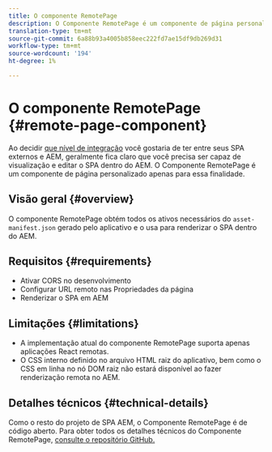 ```yaml
---
title: O componente RemotePage
description: O Componente RemotePage é um componente de página personalizado para editar o React SPA remoto no AEM.
translation-type: tm+mt
source-git-commit: 6a88b93a4005b858eec222fd7ae15df9db269d31
workflow-type: tm+mt
source-wordcount: '194'
ht-degree: 1%

---
```


# O componente RemotePage {#remote-page-component}

Ao decidir [que nível de integração](/help/implementing/developing/headful-headless.md) você gostaria de ter entre seus SPA externos e AEM, geralmente fica claro que você precisa ser capaz de visualização e editar o SPA dentro do AEM. O Componente RemotePage é um componente de página personalizado apenas para essa finalidade.

## Visão geral {#overview}

O componente RemotePage obtém todos os ativos necessários do `asset-manifest.json` gerado pelo aplicativo e o usa para renderizar o SPA dentro do AEM.

## Requisitos {#requirements}

* Ativar CORS no desenvolvimento
* Configurar URL remoto nas Propriedades da página
* Renderizar o SPA em AEM

## Limitações           {#limitations}

* A implementação atual do componente RemotePage suporta apenas aplicações React remotas.
* O CSS interno definido no arquivo HTML raiz do aplicativo, bem como o CSS em linha no nó DOM raiz não estará disponível ao fazer renderização remota no AEM.

## Detalhes técnicos {#technical-details}

Como o resto do projeto de SPA AEM, o Componente RemotePage é de código aberto. Para obter todos os detalhes técnicos do Componente RemotePage, [consulte o repositório GitHub.](https://github.com/adobe/aem-spa-project-core/tree/master/ui.apps/src/main/content/jcr_root/apps/spa-project-core/components/remotepage)
